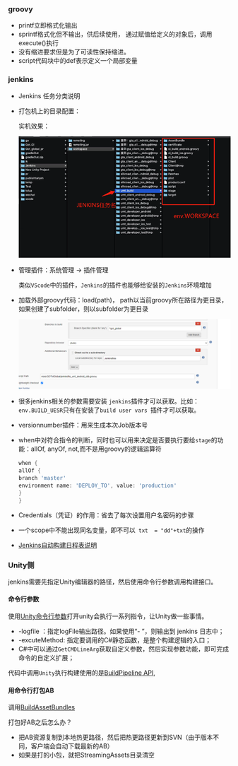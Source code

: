 ### groovy

- printf立即格式化输出
- sprintf格式化但不输出，供后续使用，  通过赋值给定义的对象后，调用execute()执行
- 没有缩进要求但是为了可读性保持缩进。
- script代码块中的def表示定义一个局部变量

### jenkins

- Jenkins 任务分类说明

- 打包机上的目录配置：

  

  实机效果：

  ![](img\微信截图_20210122183518.png)

- 管理插件：系统管理 -> 插件管理

  类似`VScode`中的插件，`Jenkins`的插件也能够给安装的`Jenkins`环境增加

- 加载外部groovy代码：load(path)， path以当前groovy所在路径为更目录，如果创建了subfolder，则以subfolder为更目录

  ![](img\微信截图_20210122160453.png)

- 很多jenkins相关的参数需要安装 `jenkins`插件才可以获取。比如：`env.BUILD_UESR`只有在安装了`build user vars `插件才可以获取。

- versionnumber插件：用来生成本次Job版本号

- when中对符合指令的判断，同时也可以用来决定是否要执行要给`stage`的功能：allOf, anyOf, not,而不是用groovy的逻辑运算符

  ```groovy
  when {
  allOf {
  branch 'master'
  environment name: 'DEPLOY_TO', value: 'production'
  }
  }
  ```

- Credentials（凭证）的作用：省去了每次设置用户名密码的步骤

- 一个scope中不能出现同名变量，即不可以` txt  = "dd"+txt`的操作

- [Jenkins自动构建日程表说明](https://blog.csdn.net/AsuraSylar/article/details/103620326?utm_medium=distribute.pc_relevant.none-task-blog-baidujs_baidulandingword-1&spm=1001.2101.3001.4242)

### Unity侧

jenkins需要先指定Unity编辑器的路径，然后使用命令行参数调用构建接口。

#### 命令行参数

使用[Unity命令行参数](https://docs.unity3d.com/Manual/CommandLineArguments.html)打开unity会执行一系列指令，让Unity做一些事情。

- -logfile ：指定logFile输出路径。如果使用“- ”，则输出到 jenkins 日志中；
- -excuteMethod: 指定要调用的C#静态函数，是整个构建逻辑的入口；
- C#中可以通过`GetCMDLineArg`获取自定义参数，然后实现参数功能，即可完成命令的自定义扩展；

代码中调用`Unity`执行构建使用的是[BuildPipeline API](https://docs.unity3d.com/ScriptReference/BuildPipeline.html), 

#### 用命令行打包AB

调用[BuildAssetBundles](https://docs.unity3d.com/ScriptReference/BuildPipeline.BuildAssetBundle.html)

打包好AB之后怎么办？

- 把AB资源复制到本地热更路径，然后把热更路径更新到SVN（由于版本不同，客户端会自动下载最新的AB）
- 如果是打的小包，就把StreamingAssets目录清空
